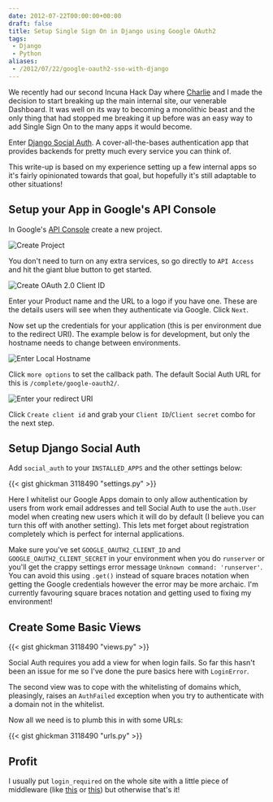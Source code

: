```yaml
---
date: 2012-07-22T00:00:00+00:00
draft: false
title: Setup Single Sign On in Django using Google OAuth2
tags:
 - Django
 - Python
aliases:
 - /2012/07/22/google-oauth2-sso-with-django
---
```

We recently had our second Incuna Hack Day where [Charlie](https://github.com/meshy) and I made the decision to start breaking up the main internal site, our venerable Dashboard. It was well on its way to becoming a monolithic beast and the only thing that had stopped me breaking it up before was an easy way to add Single Sign On to the many apps it would become.

Enter [Django Social Auth](https://django-social-auth.readthedocs.org/en/latest/index.html). A cover-all-the-bases authentication app that provides backends for pretty much every service you can think of.

This write-up is based on my experience setting up a few internal apps so it's fairly opinionated towards that goal, but hopefully it's still adaptable to other situations!

## Setup your App in Google's API Console
In Google's [API Console](https://code.google.com/apis/console) create a new project.

![Create Project](https://f.cl.ly/items/1i353P2Q162K3G440o0R/Screen%20Shot%202012-07-15%20at%2021.11.02.png)

You don't need to turn on any extra services, so go directly to `API Access` and hit the giant blue button to get started.

![Create OAuth 2.0 Client ID](https://f.cl.ly/items/323j183V3n0j0s1H1A2p/Screen%20Shot%202012-07-15%20at%2021.12.26.png)

Enter your Product name and the URL to a logo if you have one. These are the details users will see when they authenticate via Google. Click `Next`.

Now set up the credentials for your application (this is per environment due to the redirect URI). The example below is for development, but only the hostname needs to change between environments.

![Enter Local Hostname](https://f.cl.ly/items/3f2M0e0r0z3D120X1f2z/Screen%20Shot%202012-07-15%20at%2021.16.47.png)

Click `more options` to set the callback path. The default Social Auth URL for this is `/complete/google-oauth2/`.

![Enter your redirect URI](https://f.cl.ly/items/3q2P0j173i2Q000r3i24/Screen%20Shot%202012-07-15%20at%2021.21.40.png)

Click `Create client id` and grab your `Client ID`/`Client secret` combo for the next step.


## Setup Django Social Auth
Add `social_auth` to your `INSTALLED_APPS` and the other settings below:

{{< gist ghickman 3118490 "settings.py" >}}

Here I whitelist our Google Apps domain to only allow authentication by users from work email addresses and tell Social Auth to use the `auth.User` model when creating new users which it will do by default (I believe you can turn this off with another setting). This lets met forget about registration completely which is perfect for internal applications.

Make sure you've set `GOOGLE_OAUTH2_CLIENT_ID` and `GOOGLE_OAUTH2_CLIENT_SECRET` in your environment when you do `runserver` or you'll get the crappy settings error message `Unknown command: 'runserver'`. You can avoid this using `.get()` instead of square braces notation when getting the Google credentials however the error may be more archaic. I'm currently favouring square braces notation and getting used to fixing my environment!



## Create Some Basic Views

{{< gist ghickman 3118490 "views.py" >}}

Social Auth requires you add a view for when login fails. So far this hasn't been an issue for me so I've done the pure basics here with `LoginError`.

The second view was to cope with the whitelisting of domains which, pleasingly, raises an `AuthFailed` exception when you try to authenticate with a domain not in the whitelist.

Now all we need is to plumb this in with some URLs:

{{< gist ghickman 3118490 "urls.py" >}}


## Profit
I usually put `login_required` on the whole site with a little piece of middleware (like [this](https://djangosnippets.org/snippets/1179/) or [this](https://djangosnippets.org/snippets/1220/)) but otherwise that's it!


